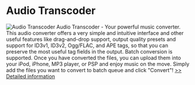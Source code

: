 # Audio Transcoder
![Audio Transcoder](https://mycommerce.akamaized.net/api/pimages/P300262513/BIG/300262513.PNG)
Audio Transcoder - Your powerful music converter. This audio converter offers a very simple and intuitive interface and other useful features like drag-and-drop support, output quality presets and support for ID3v1, ID3v2, Ogg/FLAC, and APE tags, so that you can preserve the most useful tag fields in the output. Batch conversion is supported. Once you have converted the files, you can upload them into your iPod, iPhone, MP3 player, or PSP and enjoy music on the move. Simply add the files you want to convert to batch queue and click "Convert"!
[>> Detailed information](https://secure.shareit.com/shareit/product.html?productid=300262513&affiliateid=200057808)